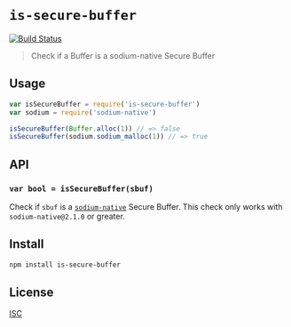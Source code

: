 # `is-secure-buffer`

[![Build Status](https://travis-ci.org/emilbayes/is-secure-buffer.svg?branch=master)](https://travis-ci.org/emilbayes/is-secure-buffer)

> Check if a Buffer is a sodium-native Secure Buffer

## Usage

```js
var isSecureBuffer = require('is-secure-buffer')
var sodium = require('sodium-native')

isSecureBuffer(Buffer.alloc(1)) // => false
isSecureBuffer(sodium.sodium_malloc(1)) // => true
```

## API

### `var bool = isSecureBuffer(sbuf)`

Check if `sbuf` is a [`sodium-native`](https://github.com/sodium-friends/sodium-native)
Secure Buffer. This check only works with `sodium-native@2.1.0` or greater.

## Install

```sh
npm install is-secure-buffer
```

## License

[ISC](LICENSE)
